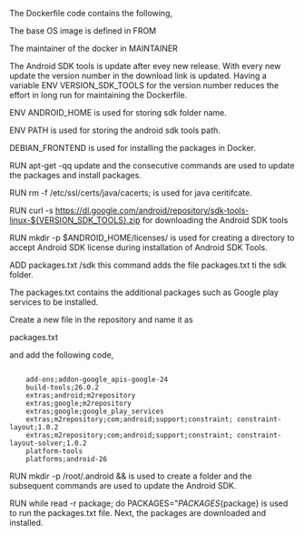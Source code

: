 The Dockerfile code contains the following,

The base OS image is defined in FROM

The maintainer of the docker in MAINTAINER

The Android SDK tools is update after evey new release. With every new update the version number in the download link is updated. Having a variable ENV VERSION_SDK_TOOLS for the version number reduces the effort in long run for maintaining the Dockerfile.

ENV ANDROID_HOME is used for storing sdk folder name.

ENV PATH is used for storing the android sdk tools path.

DEBIAN_FRONTEND is used for installing the packages in Docker.

RUN apt-get -qq update and the consecutive commands are used to update the packages and install packages.

RUN rm -f /etc/ssl/certs/java/cacerts; is used for java ceritifcate.

RUN curl -s https://dl.google.com/android/repository/sdk-tools-linux-${VERSION_SDK_TOOLS}.zip for downloading the Android SDK tools

RUN mkdir -p $ANDROID_HOME/licenses/ is used for creating a directory to accept Android SDK license during installation of Android SDK Tools.

ADD packages.txt /sdk this command adds the file packages.txt ti the sdk folder.

The packages.txt contains the additional packages such as Google play services to be installed.

Create a new file in the repository and name it as

  packages.txt
  
and add the following code,
<pre><code>
    add-ons;addon-google_apis-google-24
    build-tools;26.0.2
    extras;android;m2repository
    extras;google;m2repository
    extras;google;google_play_services
    extras;m2repository;com;android;support;constraint; constraint-layout;1.0.2
    extras;m2repository;com;android;support;constraint; constraint-layout-solver;1.0.2
    platform-tools
    platforms;android-26
</code></pre>
RUN mkdir -p /root/.android && is used to create a folder and the subsequent commands are used to update the Android SDK.

RUN while read -r package; do PACKAGES="${PACKAGES}${package} is used to run the packages.txt file. Next, the packages are downloaded and installed.


